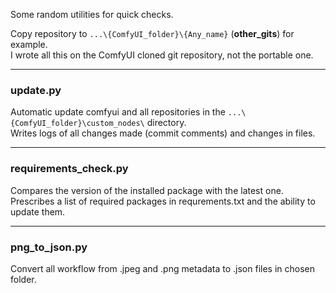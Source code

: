 Some random utilities for quick checks.

Copy repository to `...\{ComfyUI_folder}\{Any_name}` (**other_gits**) for example.\
I wrote all this on the ComfyUI cloned git repository, not the portable one.

---

### update.py
   
Automatic update comfyui and all repositories in the `...\{ComfyUI_folder}\custom_nodes\` directory.\
Writes logs of all changes made (commit comments) and changes in files.

---
### requirements_check.py
  
Compares the version of the installed package with the latest one.\
Prescribes a list of required packages in requrements.txt and the ability to update them.

   
---
### png_to_json.py

Convert all workflow from .jpeg and .png metadata to .json files in chosen folder.
